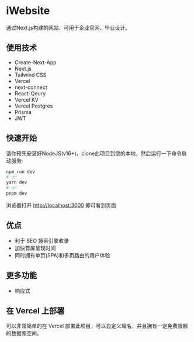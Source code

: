 # iWebsite

通过Next.js构建的网站，可用于企业官网、毕业设计。

## 使用技术

- Create-Next-App
- Next.js
- Tailwind CSS
- Vercel
- next-connect
- React-Qeury
- Vercel KV
- Vercel Postgres
- Prisma
- JWT

## 快速开始

请你预先安装好NodeJS(v16+)，clone此项目到您的本地，然后运行一下命令启动服务:

```bash
npm run dev
# or
yarn dev
# or
pnpm dev
```

浏览器打开 [http://localhost:3000](http://localhost:3000) 即可看到页面


## 优点
- 利于 SEO 搜索引擎收录
- 加快首屏呈现时间
- 同时拥有​​单页(SPA)​​​和​​多页路由​​的用户体验

## 更多功能
- 响应式


## 在 Vercel 上部署

可以非常简单的在 Vercel 部署此项目，可以自定义域名，并且拥有一定免费限额的数据库空间。